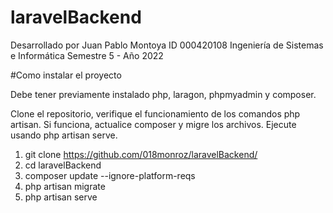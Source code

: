 # laravelBackend

Desarrollado por Juan Pablo Montoya
ID 000420108
Ingeniería de Sistemas e Informática
Semestre 5 - Año 2022

#Como instalar el proyecto

Debe tener previamente instalado php, laragon, phpmyadmin y composer.

Clone el repositorio, verifique el funcionamiento de los comandos php artisan.
Si funciona, actualice composer y migre los archivos. Ejecute usando php artisan serve.

1. git clone https://github.com/018monroz/laravelBackend/
2. cd laravelBackend
3. composer update --ignore-platform-reqs
4. php artisan migrate
5. php artisan serve
